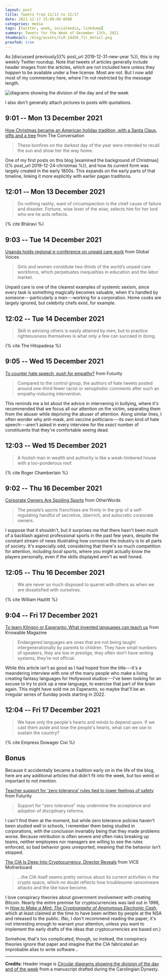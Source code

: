 ```yaml
---
layout: post
title: Tweets from 12/13 to 12/17
date: 2021-12-17 15:09:09-0500
categories: media
tags: [twitter, week, socialmedia, linkdump]
summary: Tweets for the Week of December 13th, 2021
thumbnail: /blog/assets/CLM_14456_71r_detail.png
proofed: true
---
```


As [discussed previously]({% post_url 2019-12-31-new-year %}), this is my weekly Twitter roundup.  Note that tweets of articles generally include header images from the articles, which are not included here unless they *happen* to be available under a free license.  Most are not.  But I now add most of my commentary here, where I'm not restricted by the message length.

![diagrams showing the division of the day and of the week](/blog/assets/CLM_14456_71r_detail.png "diagrams showing the division of the day and of the week")

I also don't generally attach pictures to posts with quotations.

## 9:01 -- Mon 13 December 2021

[<i class="fab fa-twitter-square"></i>](https://jcolag.github.io/twitter/1470393318345351170) [How Christmas became an American holiday tradition, with a Santa Claus, gifts and a tree](https://theconversation.com/how-christmas-became-an-american-holiday-tradition-with-a-santa-claus-gifts-and-a-tree-172479) from The Conversation

 > These bonfires on the darkest day of the year were intended to recall the sun and show her the way home.

One of my first posts on this blog [examined the background of Christmas]({% post_url 2019-12-24-christmas %}), and how its current form was largely created in the early 1800s.  This expands on the early parts of that timeline, linking it more explicitly with earlier pagan traditions.

## 12:01 -- Mon 13 December 2021

[<i class="fab fa-twitter-square"></i>](https://jcolag.github.io/twitter/1470438616790933510)

 > Do nothing rashly; want of circumspection is the chief cause of failure and disaster. Fortune, wise lover of the wise, selects him for her lord who ere he acts reflects.

{% cite Bhāravi %}

## 9:03 -- Tue 14 December 2021

[<i class="fab fa-twitter-square"></i>](https://jcolag.github.io/twitter/1470756209804333063) [Uganda holds regional e-conference on unpaid care work](https://globalvoices.org/2021/12/08/uganda-holds-regional-e-conference-on-unpaid-care-work/) from Global Voices

 > Girls and women constitute two-thirds of the world’s unpaid care workforce, which perpetuates inequalities in education and the labor market.

Unpaid care is one of the clearest examples of systemic sexism, since every task is something magically becomes valuable, when it's handled by someone---particularly a man---working for a corporation.  Home cooks are largely ignored, but celebrity chefs exist, for example.

## 12:02 -- Tue 14 December 2021

[<i class="fab fa-twitter-square"></i>](https://jcolag.github.io/twitter/1470801256465649665)

 > Skill in advising others is easily attained by men; but to practice righteousness themselves is what only a few can succeed in doing.

{% cite The Hitopadesa %}

## 9:05 -- Wed 15 December 2021

[<i class="fab fa-twitter-square"></i>](https://jcolag.github.io/twitter/1471119101074489355) [To counter hate speech, push for empathy?](https://www.futurity.org/counterspeech-empathy-hate-speech-2667882-2/) from Futurity

 > Compared to the control group, the authors of hate tweets posted around one-third fewer racist or xenophobic comments after such an empathy-inducing intervention.

This reminds me a lot about the advice in intervening in bullying, where it's recommended that we focus all our attention on the victim, separating them from the abuser while depriving the abuser of attention.  Along similar lines, I often wonder why anti-mask, anti vaccine politicians---its own kind of hate speech---aren't asked in every interview for the *exact* number of constituents that they're comfortable seeing dead.

## 12:03 -- Wed 15 December 2021

[<i class="fab fa-twitter-square"></i>](https://jcolag.github.io/twitter/1471163896153190410)

 > A foolish man in wealth and authority is like a weak-timbered house with a too-ponderous roof.

{% cite Roger Chamberlain %}

## 9:02 -- Thu 16 December 2021

[<i class="fab fa-twitter-square"></i>](https://jcolag.github.io/twitter/1471345089565843459) [Corporate Owners Are Spoiling Sports](https://otherwords.org/corporate-owners-are-spoiling-sports/) from OtherWords

 > The people’s sports franchises are firmly in the grip of a self-regulating handful of secretive, überrich, and autocratic corporate owners.

I suppose that it shouldn't, but it surprises me that there hasn't been much of a backlash against professional sports in the past few years, despite the constant stream of news illustrating how corrosive the industry is to all parts of society.  It's especially odd, considering that there's so much competition for attention, including *local* sports, where you might actually know the players personally, even if the skills displayed aren't as well honed.

## 12:05 -- Thu 16 December 2021

[<i class="fab fa-twitter-square"></i>](https://jcolag.github.io/twitter/1471526787087806466)

 > We are never so much disposed to quarrel with others as when we are dissatisfied with ourselves.

{% cite William Hazlitt %}

## 9:04 -- Fri 17 December 2021

[<i class="fab fa-twitter-square"></i>](https://jcolag.github.io/twitter/1471843624694390787) [To learn Klingon or Esperanto: What invented languages can teach us](https://knowablemagazine.org/article/society/2021/what-invented-languages-can-teach-us) from Knowable Magazine

 > Endangered languages are ones that are not being taught intergenerationally by parents to children. They have small numbers of speakers, they are low in prestige, they often don’t have writing systems, they’re not official.

While this article isn't as good as I had hoped from the title---it's a meandering interview with one of the many people who make a living creating fantasy languages for Hollywood studios---I've been looking for an excuse to try to pick up a new language, to exercise that part of the brain again.  This might have sold me on Esperanto, so maybe that'll be an irregular series of Sunday posts starting in 2022.

## 12:04 -- Fri 17 December 2021

[<i class="fab fa-twitter-square"></i>](https://jcolag.github.io/twitter/1471888923286818817)

 > We have only the people's hearts and minds to depend upon. If we cast them aside and lose the people's hearts, what can we use to sustain the country?

{% cite Empress Dowager Cixi %}

## Bonus

Because it accidentally became a tradition early on in the life of the blog, here are any additional articles that didn't fit into the week, but too weird or important to not mention.

<i class="fas fa-square"></i> [Teacher support for ‘zero tolerance’ rules tied to lower feelings of safety](https://www.futurity.org/zero-tolerance-schools-teachers-students-2667462/) from Futurity

 > Support for “zero tolerance” may undermine the acceptance and adoption of disciplinary reforms.

I can't find them at the moment, but while zero tolerance policies haven't been studied well in schools, I remember them being studied in corporations, with the conclusion invariably being that they made problems worse.  Because retribution is often severe and often risks breaking up teams, neither employees nor managers are willing to see the rules enforced, so bad behavior goes unreported, meaning that the behavior isn't stopped.

<i class="fas fa-square"></i> [The CIA Is Deep Into Cryptocurrency, Director Reveals](https://www.vice.com/en/article/dyp7vw/the-cia-is-deep-into-cryptocurrency-director-reveals) from VICE Motherboard

 > ...the CIA itself seems pretty serious about its current activities in the crypto space, which no doubt reflects how troublesome ransomware attacks and the like have become.

I love conspiracy theories about government involvement with creating Bitcoin.  Nearly the entire premise for cryptocurrencies was laid out in 1996, in [*How to Make a Mint: The Cryptography of Anonymous Electronic Cash*](http://groups.csail.mit.edu/mac/classes/6.805/articles/money/nsamint/nsamint.htm), which at least claimed at the time to have been written by people at the NSA and released to the public.  (No, I don't recommend reading the paper; it's not interesting enough to warrant your attention, unless you want to implement the early drafts of the ideas that cryptocurrencies are based on.)

Somehow, that's too complicated, though, so instead, the conspiracy theories ignore that paper and imagine that the CIA fabricated an improbable alias to write software...

* * *

**Credits**:  Header image is [Circular diagrams showing the division of the day and of the week](https://commons.wikimedia.org/wiki/File:CLM_14456_71r_detail.jpg) from a manuscript drafted during the Carolingian Dynasty.
